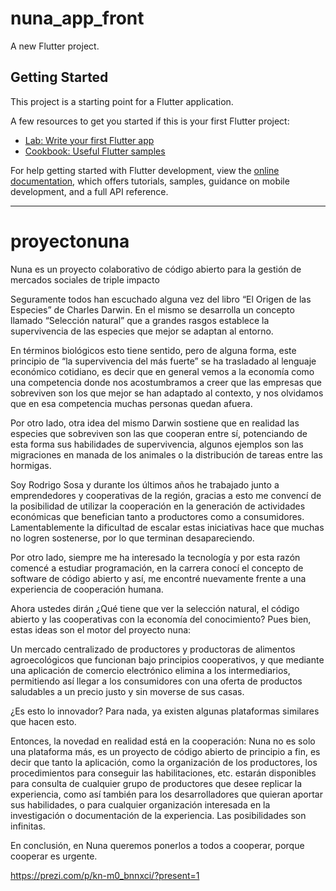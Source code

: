 # nuna_app_front

A new Flutter project.

## Getting Started

This project is a starting point for a Flutter application.

A few resources to get you started if this is your first Flutter project:

- [Lab: Write your first Flutter app](https://docs.flutter.dev/get-started/codelab)
- [Cookbook: Useful Flutter samples](https://docs.flutter.dev/cookbook)

For help getting started with Flutter development, view the
[online documentation](https://docs.flutter.dev/), which offers tutorials,
samples, guidance on mobile development, and a full API reference.

----------------------------------------------------------------------------------
# proyectonuna
Nuna es un proyecto colaborativo de código abierto para la gestión de mercados sociales de triple impacto

Seguramente todos han escuchado alguna vez del libro “El Origen de las Especies” de Charles Darwin. En el mismo se desarrolla un concepto llamado “Selección natural” que a grandes rasgos establece la supervivencia de las especies que mejor se adaptan al entorno.

En términos biológicos esto tiene sentido, pero de alguna forma, este principio de “la supervivencia del más fuerte” se ha trasladado al lenguaje económico cotidiano, es decir que en general vemos a la economía como una competencia donde nos acostumbramos a creer que las empresas que sobreviven son los que mejor se han adaptado al contexto, y nos olvidamos que en esa competencia muchas personas quedan afuera.

Por otro lado, otra idea del mismo Darwin sostiene que en realidad las especies que sobreviven son las que cooperan entre sí, potenciando de esta forma sus habilidades de supervivencia, algunos ejemplos son las migraciones en manada de los animales o la distribución de tareas entre las hormigas.

Soy Rodrigo Sosa y durante los últimos años he trabajado junto a emprendedores y cooperativas de la región, gracias a esto me convencí de la posibilidad de utilizar la cooperación en la generación de actividades económicas que benefician tanto a productores como a consumidores. Lamentablemente la dificultad de escalar estas iniciativas hace que muchas no logren sostenerse, por lo que terminan desapareciendo.

Por otro lado, siempre me ha interesado la tecnología y por esta razón comencé a estudiar programación,  en la carrera conocí el concepto de software de código abierto y así, me encontré nuevamente frente a una experiencia de cooperación humana.

Ahora ustedes dirán ¿Qué tiene que ver la selección natural, el código abierto y las cooperativas con la economía del conocimiento? Pues bien, estas ideas son el motor del proyecto nuna: 

Un mercado centralizado de productores y productoras de alimentos agroecológicos que funcionan bajo principios cooperativos, y que mediante una aplicación de comercio electrónico elimina a los intermediarios, permitiendo así llegar a los consumidores con una oferta de productos saludables a un precio justo y sin moverse de sus casas.

¿Es esto lo innovador? Para nada, ya existen algunas plataformas similares que hacen esto. 

Entonces, la novedad en realidad está en la cooperación: Nuna no es solo una plataforma más, es un proyecto de código abierto de principio a fin, es decir que tanto la aplicación, como la organización de los productores, los procedimientos para conseguir las habilitaciones, etc. estarán disponibles para consulta de cualquier grupo de productores que desee replicar la experiencia, como así también para los desarrolladores que quieran aportar sus habilidades, o para cualquier organización interesada en la investigación  o  documentación de la experiencia. Las posibilidades son infinitas.

En conclusión, en Nuna queremos ponerlos a todos a cooperar, porque cooperar es urgente.

https://prezi.com/p/kn-m0_bnnxci/?present=1
